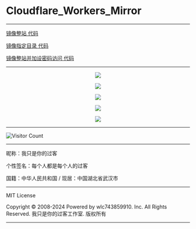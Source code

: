 # Cloudflare_Workers_Mirror

---

[镜像整站 代码](https://raw.gitmirror.com/wlc743859910/Cloudflare_Workers_Mirror/master/%E9%95%9C%E5%83%8F%E6%95%B4%E7%AB%99%20%E4%BB%A3%E7%A0%81.txt)

[镜像指定目录 代码](https://raw.gitmirror.com/wlc743859910/Cloudflare_Workers_Mirror/master/%E9%95%9C%E5%83%8F%E6%8C%87%E5%AE%9A%E7%9B%AE%E5%BD%95%20%E4%BB%A3%E7%A0%81.txt)

[镜像整站并加设密码访问 代码](https://raw.gitmirror.com/wlc743859910/Cloudflare_Workers_Mirror/master/%E9%95%9C%E5%83%8F%E6%95%B4%E7%AB%99%E5%B9%B6%E5%8A%A0%E8%AE%BE%E5%AF%86%E7%A0%81%E8%AE%BF%E9%97%AE%20%E4%BB%A3%E7%A0%81.txt)

---

<p align="center">
  <img src="https://raw.gitmirror.com/wlc743859910/Cloudflare_Workers_Mirror/master/img/1.webp">
</p>

<p align="center">
  <img src="https://raw.gitmirror.com/wlc743859910/Cloudflare_Workers_Mirror/master/img/2.webp">
</p>

<p align="center">
  <img src="https://raw.gitmirror.com/wlc743859910/Cloudflare_Workers_Mirror/master/img/3.webp">
</p>

<p align="center">
  <img src="https://raw.gitmirror.com/wlc743859910/Cloudflare_Workers_Mirror/master/img/4.webp">
</p>

<p align="center">
  <img src="https://raw.gitmirror.com/wlc743859910/Cloudflare_Workers_Mirror/master/img/5.webp">
</p>

---

![Visitor Count](https://profile-counter.glitch.me/{Cloudflare_Workers_Mirror}/count.svg)

---

昵称：我只是你的过客

个性签名：每个人都是每个人的过客

国籍：中华人民共和国 / 现居：中国湖北省武汉市

---

MIT License

Copyright © 2008-2024 Powered by wlc743859910. Inc. All Rights Reserved. 我只是你的过客工作室. 版权所有

---
